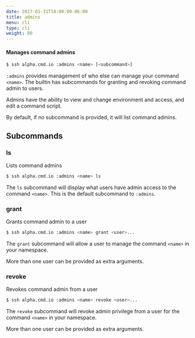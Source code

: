 ```yaml
---
date: 2017-01-31T18:00:00-06:00
title: admins
menu: cli
type: cli
weight: 80
---
```

#### Manages command admins

```sh
$ ssh alpha.cmd.io :admins <name> [<subcommand>]
```

`:admins` provides management of who else can manage your command `<name>`. The
builtin has subcommands for granting and revoking command admin to users.

Admins have the ability to view and change environment and access, and edit a
command script.

By default, if no subcommand is provided, it will list command admins.

## Subcommands

### ls

Lists command admins

```sh
$ ssh alpha.cmd.io :admins <name> ls
```

The `ls` subcommand will display what users have admin access to
the command `<name>`. This is the default subcommand to `:admins`.

### grant

Grants command admin to a user

```sh
$ ssh alpha.cmd.io :admins <name> grant <user>...
```

The `grant` subcommand will allow a user to manage the command `<name>` in your namespace.

More than one user can be provided as extra arguments.

### revoke

Revokes command admin from a user

```sh
$ ssh alpha.cmd.io :admins <name> revoke <user>...
```

The `revoke` subcommand will revoke admin privilege from a user for the command `<name>` in your namespace.

More than one user can be provided as extra arguments.

